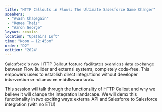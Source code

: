 ```yaml
---
title: "HTTP Callouts in Flows: The Ultimate Salesforce Game Changer"
speakers:
 - "Avash Chapagain"
 - "Renee Theis"
 - "Aaron George"
layout: session
location: "Upstairs Loft"
time: "Noon — 12:45pm"
order: "D2"
edition: "2024"
---
```


Salesforce's new HTTP Callout feature facilitates seamless data exchange between Flow Builder and external systems, completely code-free. This empowers users to establish direct integrations without developer intervention or reliance on middleware tools.

This session will talk through the functionality of HTTP Callout and why we believe it will change the integration landscape.  We will demo this functionality in two exciting ways:  external API and Salesforce to Salesforce integration (with no ETL!)